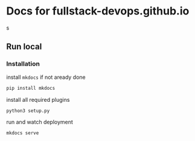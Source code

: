 # Docs for fullstack-devops.github.io

s
## Run local

### Installation

install `mkdocs` if not aready done

```bash
pip install mkdocs
```

install all required plugins

```bash
python3 setup.py
```

run and watch deployment

```bash
mkdocs serve
```
